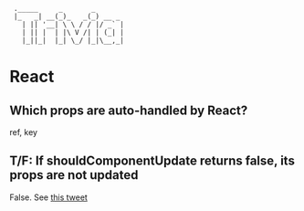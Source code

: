 ```
 ._____     _       _       
 |_   _| __(_)_   _(_) __ _
   | || '__| \ \ / / |/ _` |
   | || |  | |\ V /| | (_| |
   |_||_|  |_| \_/ |_|\__,_|

```

# React
## Which props are auto-handled by React?
ref, key

## T/F: If shouldComponentUpdate returns false, its props are not updated
False. See [this tweet](https://twitter.com/mweststrate/status/783917485640810496)
